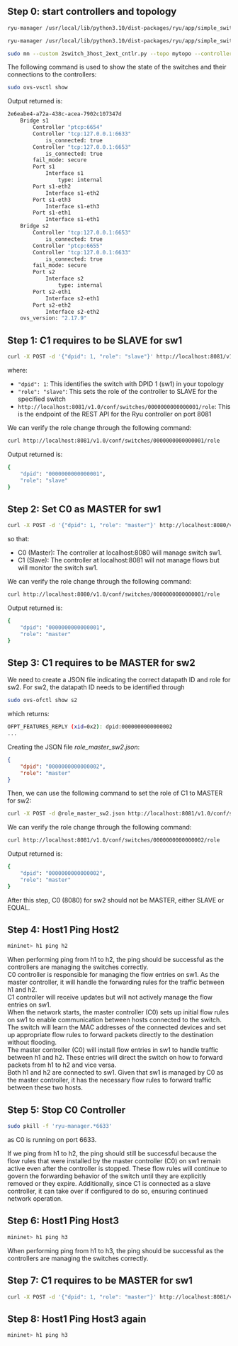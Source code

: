 ## Step 0: start controllers and topology

```bash
ryu-manager /usr/local/lib/python3.10/dist-packages/ryu/app/simple_switch_13_patched.py --ofp-tcp-listen-port 6633 --wsapi-port 8080 &
```
```bash
ryu-manager /usr/local/lib/python3.10/dist-packages/ryu/app/simple_switch_13_patched.py --ofp-tcp-listen-port 6653 --wsapi-port 8081 &
```

``` bash
sudo mn --custom 2switch_3host_2ext_cntlr.py --topo mytopo --controller=remote,ip=127.0.0.1,port=6633 --controller=remote,ip=127.0.0.1,port=6653 --mac
```

The following command is used to show the state of the switches and their connections to the controllers:
``` bash
sudo ovs-vsctl show
```
Output returned is:
``` bash
2e6eabe4-a72a-438c-acea-7902c107347d
    Bridge s1
        Controller "ptcp:6654"
        Controller "tcp:127.0.0.1:6633"
            is_connected: true
        Controller "tcp:127.0.0.1:6653"
            is_connected: true
        fail_mode: secure
        Port s1
            Interface s1
                type: internal
        Port s1-eth2
            Interface s1-eth2
        Port s1-eth3
            Interface s1-eth3
        Port s1-eth1
            Interface s1-eth1
    Bridge s2
        Controller "tcp:127.0.0.1:6653"
            is_connected: true
        Controller "ptcp:6655"
        Controller "tcp:127.0.0.1:6633"
            is_connected: true
        fail_mode: secure
        Port s2
            Interface s2
                type: internal
        Port s2-eth1
            Interface s2-eth1
        Port s2-eth2
            Interface s2-eth2
    ovs_version: "2.17.9"
```

## Step 1: C1 requires to be SLAVE for sw1
``` bash
curl -X POST -d '{"dpid": 1, "role": "slave"}' http://localhost:8081/v1.0/conf/switches/0000000000000001/role
```
where:
- ```"dpid": 1```: This identifies the switch with DPID 1 (sw1) in your topology
- ```"role": "slave"```: This sets the role of the controller to SLAVE for the specified switch
- ```http://localhost:8081/v1.0/conf/switches/0000000000000001/role```: This is the endpoint of the REST API for the Ryu controller on port 8081

We can verify the role change through the following command:
``` bash
curl http://localhost:8081/v1.0/conf/switches/0000000000000001/role
```
Output returned is:
``` bash
{
    "dpid": "0000000000000001",
    "role": "slave"
}
```

## Step 2: Set C0 as MASTER for sw1

``` bash
curl -X POST -d '{"dpid": 1, "role": "master"}' http://localhost:8080/v1.0/conf/switches/0000000000000001/role
```
so that:
- C0 (Master): The controller at localhost:8080 will manage switch sw1.
- C1 (Slave): The controller at localhost:8081 will not manage flows but will monitor the switch sw1.

We can verify the role change through the following command:
``` bash
curl http://localhost:8080/v1.0/conf/switches/0000000000000001/role
```
Output returned is:
``` bash
{
    "dpid": "0000000000000001",
    "role": "master"
}
```

## Step 3: C1 requires to be MASTER for sw2
We need to create a JSON file indicating the correct datapath ID and role for sw2.
For sw2, the datapath ID needs to be identified through
```bash
sudo ovs-ofctl show s2
```
which returns:
```bash
OFPT_FEATURES_REPLY (xid=0x2): dpid:0000000000000002
...
```

Creating the JSON file *role_master_sw2.json*:
``` JSON
{
    "dpid": "0000000000000002",
    "role": "master"
}
```
Then, we can use the following command to set the role of C1 to MASTER for sw2:
``` bash
curl -X POST -d @role_master_sw2.json http://localhost:8081/v1.0/conf/switches/0000000000000002/role
```

We can verify the role change through the following command:
``` bash
curl http://localhost:8081/v1.0/conf/switches/0000000000000002/role
```
Output returned is:
``` bash
{
    "dpid": "0000000000000002",
    "role": "master"
}
```

After this step, C0 (8080) for sw2 should not be MASTER, either SLAVE or EQUAL.

## Step 4: Host1 Ping Host2
```bash
mininet> h1 ping h2
```
When performing ping from h1 to h2, the ping should be successful as the controllers are managing the switches correctly.<br/>
C0 controller is responsible for managing the flow entries on sw1. As the master controller, it will handle the forwarding rules for the traffic between h1 and h2. <br/>
C1 controller will receive updates but will not actively manage the flow entries on sw1.
<br/>When the network starts, the master controller (C0) sets up initial flow rules on sw1 to enable communication between hosts connected to the switch. The switch will learn the MAC addresses of the connected devices and set up appropriate flow rules to forward packets directly to the destination without flooding. <br/>
The master controller (C0) will install flow entries in sw1 to handle traffic between h1 and h2. These entries will direct the switch on how to forward packets from h1 to h2 and vice versa. <br/>
Both h1 and h2 are connected to sw1. Given that sw1 is managed by C0 as the master controller, it has the necessary flow rules to forward traffic between these two hosts.

## Step 5: Stop C0 Controller
```bash
sudo pkill -f 'ryu-manager.*6633'
```
as C0 is running on port 6633.

If we ping from h1 to h2, the ping should still be successful because the flow rules that were installed by the master controller (C0) on sw1 remain active even after the controller is stopped. These flow rules will continue to govern the forwarding behavior of the switch until they are explicitly removed or they expire. Additionally, since C1 is connected as a slave controller, it can take over if configured to do so, ensuring continued network operation.

## Step 6: Host1 Ping Host3
```bash
mininet> h1 ping h3
```
When performing ping from h1 to h3, the ping should be successful as the controllers are managing the switches correctly.<br/>

## Step 7:	C1 requires to	be	MASTER	for	sw1
```bash
curl -X POST -d '{"dpid": 1, "role": "master"}' http://localhost:8081/v1.0/conf/switches/0000000000000001/role
```

## Step 8: Host1 Ping Host3 again
```bash
mininet> h1 ping h3
```
